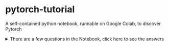 # pytorch-tutorial
A self-contained python notebook, runnable on Google Colab, to discover Pytorch

<details>
  <summary>There are a few questions in the Notebook, click here to see the answers</summary>
  
  * `LinearModel.forward(...)`
    * `y = x @ self.weight.T + b`
    * And variants (`torch.matmul(...)`, `torch.transpose(...)` etc.)
  * `custom_loss(...)`
    * `return torch.mean((predictions - ground_truth) ** 2)`
    * And variants (`(...).mean()`,`torch.pow(..., 2)` etc.)
  * Section 3: fatal training issues
    * Notice the validation accuracy is constant, your model is not learning
    * The training metrics oscillate because of randomness (data loading, dropout etc.), which disappears at validation time
    * Notice the missing `error.backward()`: no gradients are computed, so no update to the model weights
    * `torch.nn.CrossEntropyLoss()` takes **unormalized** probabilities, *i.e.* there should not be anything after the last `Linear` layer (same for regression)
</details>
